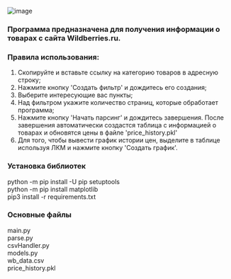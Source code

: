 ![image](https://github.com/CitoFly/parseWB/assets/74175035/096ab685-bcef-4761-80ca-9169736a296e)


### Программа предназначена для получения информации о товарах с сайта Wildberries.ru.
### Правила использования:
1) Скопируйте и вставьте ссылку на категорию товаров в адресную строку;
2) Нажмите кнопку 'Создать фильтр' и дождитесь его создания;
3) Выберите интересующие вас пункты;
4) Над фильтром укажите количество страниц, которые обработает программа;
5) Нажмите кнопку 'Начать парсинг' и дождитесь завершения.
После завершения автоматически создастся таблица с информацией о товарах и обновятся цены в файле 'price_history.pkl'
6) Для того, чтобы вывести график истории цен, выделите в таблице используя ЛКМ и нажмите кнопку 'Создать график'.
### Установка библиотек
python -m pip install -U pip setuptools\
python -m pip install matplotlib\
pip3 install -r requirements.txt

### Основные файлы
main.py\
parse.py\
csvHandler.py\
models.py\
wb_data.csv\
price_history.pkl
